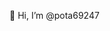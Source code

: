 👋 Hi, I’m @pota69247

<!---
pota69247/pota69247 is a ✨ special ✨ repository because its `README.md` (this file) appears on your GitHub profile.
You can click the Preview link to take a look at your changes.
--->
